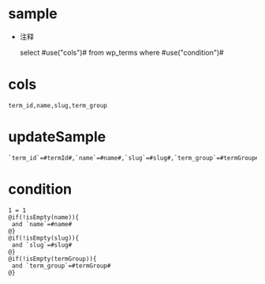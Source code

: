 sample
===
* 注释

	select #use("cols")# from wp_terms where #use("condition")#

cols
===

	term_id,name,slug,term_group

updateSample
===

	`term_id`=#termId#,`name`=#name#,`slug`=#slug#,`term_group`=#termGroup#

condition
===

	1 = 1  
	@if(!isEmpty(name)){
	 and `name`=#name#
	@}
	@if(!isEmpty(slug)){
	 and `slug`=#slug#
	@}
	@if(!isEmpty(termGroup)){
	 and `term_group`=#termGroup#
	@}
	
